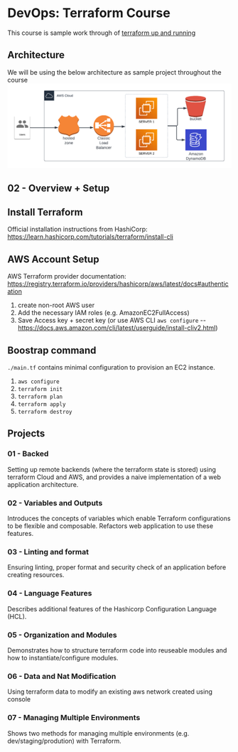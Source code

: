# DevOps: Terraform Course

This course is sample work through of [terraform up and running](https://www.terraformupandrunning.com/)

## Architecture

We will be using the below architecture as sample project throughout the course
![](./assets/architecture.png)

## 02 - Overview + Setup

## Install Terraform

Official installation instructions from HashiCorp: https://learn.hashicorp.com/tutorials/terraform/install-cli

## AWS Account Setup

AWS Terraform provider documentation: https://registry.terraform.io/providers/hashicorp/aws/latest/docs#authentication

1. create non-root AWS user
2. Add the necessary IAM roles (e.g. AmazonEC2FullAccess)
3. Save Access key + secret key (or use AWS CLI `aws configure` -- https://docs.aws.amazon.com/cli/latest/userguide/install-cliv2.html)

## Boostrap command

`./main.tf` contains minimal configuration to provision an EC2 instance.

1. `aws configure`
2. `terraform init`
3. `terraform plan`
4. `terraform apply`
5. `terraform destroy`

## Projects

<!-- ### 01 - Evolution of Cloud + Infrastructure as Code

High level overview of the evolution of cloud computing and infrastructure as code.

This module does not have any corresponding code.

### 02 - Overview + Setup

Terraform overview and setup instructions.

Includes basic `hello world` terraform config to provision a single AWS EC2 instance. -->

### 01 - Backed

Setting up remote backends (where the terraform state is stored) using terraform Cloud and AWS, and provides a naive implementation of a web application architecture.

### 02 - Variables and Outputs

Introduces the concepts of variables which enable Terraform configurations to be flexible and composable. Refactors web application to use these features.

### 03 - Linting and format

Ensuring linting, proper format and security check of an application before creating resources.

### 04 - Language Features

Describes additional features of the Hashicorp Configuration Language (HCL).

### 05 - Organization and Modules

Demonstrates how to structure terraform code into reuseable modules and how to instantiate/configure modules.

### 06 - Data and Nat Modification

Using terraform data to modify an existing aws network created using console

### 07 - Managing Multiple Environments

Shows two methods for managing multiple environments (e.g. dev/staging/prodution) with Terraform.

<!--### 08 - Testing

Explains different types of testing (manual + automated) for Terraform modules and configurations.

### 09 - Developer Workflows + CI/CD

Covers how teams can work together with Terraform and how to set up CI/CD pipelines to keep infrastructure environments up to date.
